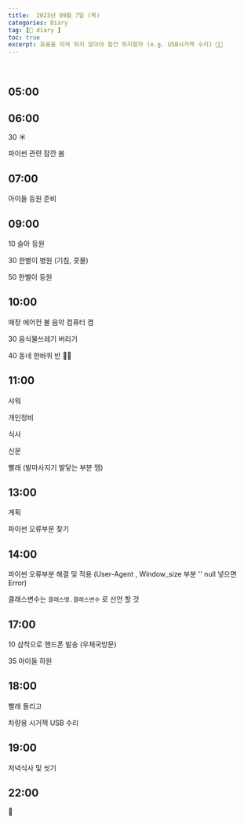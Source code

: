 ```yaml
---
title:  2023년 09월 7일 (목)
categories: Diary
tag: [📒 diary ]
toc: true
excerpt: 효율을 따져 하지 않아야 할건 하지말자 (e.g. USB시거잭 수리) 🏃🏻
---
```

​
## 05:00

## 06:00

30 ☀️

파이썬 관련 잠깐 봄

## 07:00

아이들 등원 준비

## 09:00

10 슬아 등원

30 한별이 병원 (기침, 콧물)

50 한별이 등원

## 10:00

매장 에어컨 불 음악 컴퓨터 켬

30 음식물쓰레기 버리기

40 동네 한바퀴 반 🏃🏻

## 11:00

샤워

개인정비

식사

신문

빨래 (발마사지기 발닿는 부분 뗌)

## 13:00

계획

파이썬 오류부분 찾기

## 14:00

파이썬 오류부분 해결 및 적용 (User-Agent , Window_size 부분 '' null 넣으면 Error)

클래스변수는 `클래스명.클래스변수` 로 선언 할 것

## 17:00

10 삼척으로 핸드폰 발송 (우체국방문)

35 아이들 하원

## 18:00

빨래 돌리고

차량용 시거잭 USB 수리

## 19:00

저녁식사 및 씻기

## 22:00

🌙

<br><br><br>